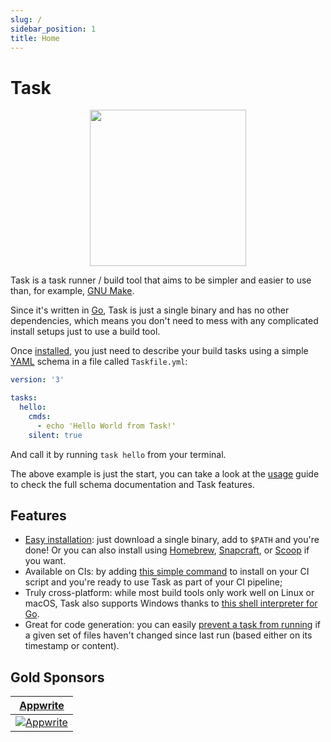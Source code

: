 ```yaml
---
slug: /
sidebar_position: 1
title: Home
---
```


# Task

<div align="center">
  <img id="logo" src="img/logo.svg" height="250px" width="250px" />
</div>

Task is a task runner / build tool that aims to be simpler and easier to use than, for example, [GNU Make](https://www.gnu.org/software/make/).

Since it's written in [Go](https://go.dev/), Task is just a single binary and has no other dependencies, which means you don't need to mess with any complicated install setups just to use a build tool.

Once [installed](installation.md), you just need to describe your build tasks using a simple [YAML](http://yaml.org/) schema in a file called `Taskfile.yml`:

```yaml title="Taskfile.yml"
version: '3'

tasks:
  hello:
    cmds:
      - echo 'Hello World from Task!'
    silent: true
```

And call it by running `task hello` from your terminal.

The above example is just the start, you can take a look at the [usage](/usage) guide to check the full schema documentation and Task features.

## Features

- [Easy installation](installation.md): just download a single binary, add to `$PATH` and you're done! Or you can also install using [Homebrew](https://brew.sh/), [Snapcraft](https://snapcraft.io/), or [Scoop](https://scoop.sh/) if you want.
- Available on CIs: by adding [this simple command](installation.md#install-script) to install on your CI script and you're ready to use Task as part of your CI pipeline;
- Truly cross-platform: while most build tools only work well on Linux or macOS, Task also supports Windows thanks to [this shell interpreter for Go](https://github.com/mvdan/sh).
- Great for code generation: you can easily [prevent a task from running](/usage#prevent-unnecessary-work) if a given set of files haven't changed since last run (based either on its timestamp or content).

## Gold Sponsors

<div class="gold-sponsors">

| [Appwrite](https://appwrite.io/?utm_source=taskfile.dev&utm_medium=website&utm_campaign=task_oss_fund)                       |
| ---------------------------------------------------------------------------------------------------------------------------- |
| [![Appwrite](/img/appwrite.svg)](https://appwrite.io/?utm_source=taskfile.dev&utm_medium=website&utm_campaign=task_oss_fund) |

</div>

